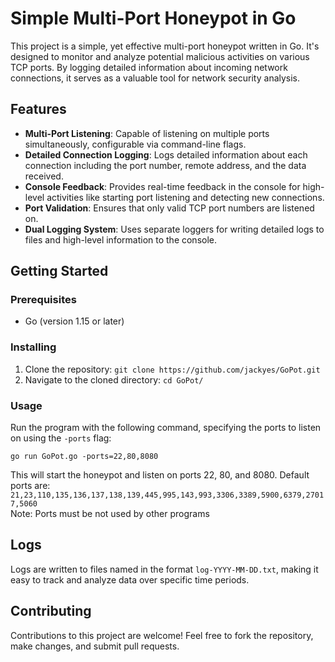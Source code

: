 # Simple Multi-Port Honeypot in Go

This project is a simple, yet effective multi-port honeypot written in Go. It's designed to monitor and analyze potential malicious activities on various TCP ports. By logging detailed information about incoming network connections, it serves as a valuable tool for network security analysis.

## Features

- **Multi-Port Listening**: Capable of listening on multiple ports simultaneously, configurable via command-line flags.
- **Detailed Connection Logging**: Logs detailed information about each connection including the port number, remote address, and the data received.
- **Console Feedback**: Provides real-time feedback in the console for high-level activities like starting port listening and detecting new connections.
- **Port Validation**: Ensures that only valid TCP port numbers are listened on.
- **Dual Logging System**: Uses separate loggers for writing detailed logs to files and high-level information to the console.

## Getting Started

### Prerequisites

- Go (version 1.15 or later)

### Installing

1. Clone the repository:
   ```git clone https://github.com/jackyes/GoPot.git```
2. Navigate to the cloned directory:
   ```cd GoPot/```
   
### Usage

Run the program with the following command, specifying the ports to listen on using the `-ports` flag:

```go run GoPot.go -ports=22,80,8080```


This will start the honeypot and listen on ports 22, 80, and 8080.
Default ports are: ```21,23,110,135,136,137,138,139,445,995,143,993,3306,3389,5900,6379,27017,5060```  
Note: Ports must be not used by other programs  

## Logs

Logs are written to files named in the format `log-YYYY-MM-DD.txt`, making it easy to track and analyze data over specific time periods.

## Contributing

Contributions to this project are welcome! Feel free to fork the repository, make changes, and submit pull requests.


